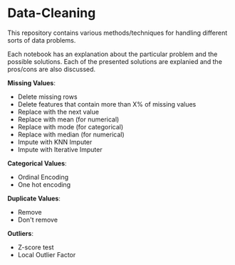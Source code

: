 # Data-Cleaning


This repository contains various methods/techniques for handling different sorts of data problems.

Each notebook has an explanation about the particular problem and the possible solutions. Each of the presented solutions are explanied and the pros/cons are also discussed. 

**Missing Values**:
  - Delete missing rows
  - Delete features that contain more than X% of missing values
  - Replace with the next value
  - Replace with mean (for numerical)
  - Replace with mode (for categorical)
  - Replace with median (for numerical)
  - Impute with KNN Imputer
  - Impute with Iterative Imputer
  
 **Categorical Values**:
  - Ordinal Encoding
  - One hot encoding
 
 **Duplicate Values**:
  - Remove
  - Don't remove
  
**Outliers**:
  - Z-score test
  - Local Outlier Factor
